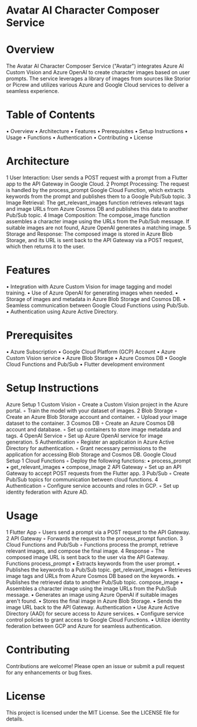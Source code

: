# Avatar AI Character Composer Service
# Overview
The Avatar AI Character Composer Service ("Avatar") integrates Azure AI Custom Vision and Azure OpenAI to create character images based on user prompts. The service leverages a library of images from sources like Storior or Picrew and utilizes various Azure and Google Cloud services to deliver a seamless experience.
# Table of Contents
•	Overview
•	Architecture
•	Features
•	Prerequisites
•	Setup Instructions
•	Usage
•	Functions
•	Authentication
•	Contributing
•	License
# Architecture
1	User Interaction: User sends a POST request with a prompt from a Flutter app to the API Gateway in Google Cloud.
2	Prompt Processing: The request is handled by the process_prompt Google Cloud Function, which extracts keywords from the prompt and publishes them to a Google Pub/Sub topic.
3	Image Retrieval: The get_relevant_images function retrieves relevant tags and image URLs from Azure Cosmos DB and publishes this data to another Pub/Sub topic.
4	Image Composition: The compose_image function assembles a character image using the URLs from the Pub/Sub message. If suitable images are not found, Azure OpenAI generates a matching image.
5	Storage and Response: The composed image is stored in Azure Blob Storage, and its URL is sent back to the API Gateway via a POST request, which then returns it to the user.
# Features
•	Integration with Azure Custom Vision for image tagging and model training.
•	Use of Azure OpenAI for generating images when needed.
•	Storage of images and metadata in Azure Blob Storage and Cosmos DB.
•	Seamless communication between Google Cloud Functions using Pub/Sub.
•	Authentication using Azure Active Directory.
# Prerequisites
•	Azure Subscription
•	Google Cloud Platform (GCP) Account
•	Azure Custom Vision service
•	Azure Blob Storage
•	Azure Cosmos DB
•	Google Cloud Functions and Pub/Sub
•	Flutter development environment
# Setup Instructions
Azure Setup
1	Custom Vision
◦	Create a Custom Vision project in the Azure portal.
◦	Train the model with your dataset of images.
2	Blob Storage
◦	Create an Azure Blob Storage account and container.
◦	Upload your image dataset to the container.
3	Cosmos DB
◦	Create an Azure Cosmos DB account and database.
◦	Set up containers to store image metadata and tags.
4	OpenAI Service
◦	Set up Azure OpenAI service for image generation.
5	Authentication
◦	Register an application in Azure Active Directory for authentication.
◦	Grant necessary permissions to the application for accessing Blob Storage and Cosmos DB.
Google Cloud Setup
1	Cloud Functions
◦	Deploy the following functions:
▪	process_prompt
▪	get_relevant_images
▪	compose_image
2	API Gateway
◦	Set up an API Gateway to accept POST requests from the Flutter app.
3	Pub/Sub
◦	Create Pub/Sub topics for communication between cloud functions.
4	Authentication
◦	Configure service accounts and roles in GCP.
◦	Set up identity federation with Azure AD.
# Usage
1	Flutter App
◦	Users send a prompt via a POST request to the API Gateway.
2	API Gateway
◦	Forwards the request to the process_prompt function.
3	Cloud Functions and Pub/Sub
◦	Functions process the prompt, retrieve relevant images, and compose the final image.
4	Response
◦	The composed image URL is sent back to the user via the API Gateway.
Functions
process_prompt
•	Extracts keywords from the user prompt.
•	Publishes the keywords to a Pub/Sub topic.
get_relevant_images
•	Retrieves image tags and URLs from Azure Cosmos DB based on the keywords.
•	Publishes the retrieved data to another Pub/Sub topic.
compose_image
•	Assembles a character image using the image URLs from the Pub/Sub message.
•	Generates an image using Azure OpenAI if suitable images aren't found.
•	Stores the final image in Azure Blob Storage.
•	Sends the image URL back to the API Gateway.
Authentication
•	Use Azure Active Directory (AAD) for secure access to Azure services.
•	Configure service control policies to grant access to Google Cloud Functions.
•	Utilize identity federation between GCP and Azure for seamless authentication.
# Contributing
Contributions are welcome! Please open an issue or submit a pull request for any enhancements or bug fixes.
# License
This project is licensed under the MIT License. See the LICENSE file for details.


